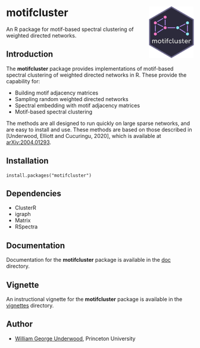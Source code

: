 # motifcluster <img src="https://github.com/WGUNDERWOOD/motifcluster/raw/develop/sticker/hex_sticker_small.png" alt="motifcluster sticker" align="right" width=120/>

An R package for motif-based spectral clustering of weighted directed networks.

## Introduction

The **motifcluster** package provides
implementations of motif-based spectral clustering
of weighted directed networks in R.
These provide the capability for:

- Building motif adjacency matrices
- Sampling random weighted directed networks
- Spectral embedding with motif adjacency matrices
- Motif-based spectral clustering

The methods are all designed to run quickly on large sparse networks,
and are easy to install and use.
These methods are based on those described in
[Underwood, Elliott and Cucuringu, 2020],
which is available at
[arXiv:2004.01293](https://arxiv.org/abs/2004.01293).

## Installation

```
install.packages("motifcluster")
```

## Dependencies

- ClusterR
- igraph
- Matrix
- RSpectra

## Documentation

Documentation for the **motifcluster** package
is available in the
[doc](https://github.com/WGUNDERWOOD/motifcluster/tree/main/R/doc)
directory.

## Vignette

An instructional vignette for the **motifcluster** package
is available in the
[vignettes](https://github.com/WGUNDERWOOD/motifcluster/tree/main/R/vignettes)
directory.

## Author

- [William George Underwood](https://wgunderwood.github.io/),
    Princeton University
